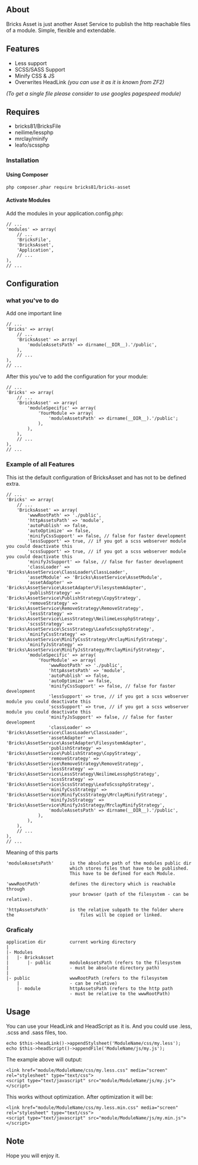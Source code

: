 ## About
Bricks Asset is just another Asset Service to publish
the http reachable files of a module. Simple, flexible and extendable.
## Features
- Less support
- SCSS/SASS Support
- Minify CSS & JS
- Overwrites HeadLink *(you can use it as it is known from ZF2)*

*(To get a single file please consider to use googles pagespeed module)*

## Requires
- bricks81/BricksFile
- neilime/lessphp
- mrclay/minify
- leafo/scssphp 

### Installation
#### Using Composer
    php composer.phar require bricks81/bricks-asset
#### Activate Modules
Add the modules in your application.config.php:

	// ...    
	'modules' => array(
    	// ...
    	'BricksFile',	
    	'BricksAsset',
    	'Application',
    	// ...	
    ),
	// ...

## Configuration
### what you've to do
Add one important line

	// ...
	'Bricks' => array(
		// ...
		'BricksAsset' => array(
			'moduleAssetsPath' => dirname(__DIR__).'/public',			
		),
		// ...
	),
	// ...

After this you've to add the configuration for your module:

	// ...
	'Bricks' => array(
		// ...
		'BricksAsset' => array(
			'moduleSpecific' => array(
				'YourModule => array(
					'moduleAssetsPath' => dirname(__DIR__).'/public';
				),
			),
		),
		// ...
	),
	// ...

### Example of all Features
This ist the default configuration of BricksAsset and has not to be defined extra.
 
	// ...
	'Bricks' => array(
		// ...
		'BricksAsset' => array(
			'wwwRootPath' => './public',
			'httpAssetsPath' => 'module',
			'autoPublish' => false,
			'autoOptimize' => false,			
			'minifyCssSupport' => false, // false for faster development
			'lessSupport' => true, // if you got a scss webserver module you could deactivate this
			'scssSupport' => true, // if you got a scss webserver module you could deactivate this
			'minifyJsSupport' => false, // false for faster development
			'classLoader' => 'Bricks\AssetService\ClassLoader\ClassLoader',
			'assetModule' => 'Bricks\AssetService\AssetModule',
			'assetAdapter' => 'Bricks\AssetService\AssetAdapter\FilesystemAdapter',
			'publishStrategy' => 'Bricks\AssetService\PublishStrategy\CopyStrategy',	
			'removeStrategy' => 'Bricks\AssetService\RemoveStrategy\RemoveStrategy',
			'lessStrategy' => 'Bricks\AssetService\LessStrategy\NeilimeLessphpStrategy',
			'scssStrategy' => 'Bricks\AssetService\ScssStrategy\LeafoScssphpStrategy',
			'minifyCssStrategy' => 'Bricks\AssetService\MinifyCssStrategy\MrclayMinifyStrategy',
			'minifyJsStrategy' => 'Bricks\AssetService\MinifyJsStrategy/MrclayMinifyStrategy',
			'moduleSpecific' => array(
				'YourModule' => array(
					'wwwRootPath' => './public',
					'httpAssetsPath' => 'module',
					'autoPublish' => false,
					'autoOptimize' => false,			
					'minifyCssSupport' => false, // false for faster development
					'lessSupport' => true, // if you got a scss webserver module you could deactivate this
					'scssSupport' => true, // if you got a scss webserver module you could deactivate this
					'minifyJsSupport' => false, // false for faster development
					'classLoader' => 'Bricks\AssetService\ClassLoader\ClassLoader',
					'assetAdapter' => 'Bricks\AssetService\AssetAdapter\FilesystemAdapter',
					'publishStrategy' => 'Bricks\AssetService\PublishStrategy\CopyStrategy',	
					'removeStrategy' => 'Bricks\AssetService\RemoveStrategy\RemoveStrategy',
					'lessStrategy' => 'Bricks\AssetService\LessStrategy\NeilimeLessphpStrategy',
					'scssStrategy' => 'Bricks\AssetService\ScssStrategy\LeafoScssphpStrategy',
					'minifyCssStrategy' => 'Bricks\AssetService\MinifyCssStrategy\MrclayMinifyStrategy',
					'minifyJsStrategy' => 'Bricks\AssetService\MinifyJsStrategy/MrclayMinifyStrategy',
					'moduleAssetsPath' => dirname(__DIR__).'/public',
				),
			),
		),
		// ...
	),
	// ...   

Meaning of this parts
	
	'moduleAssetsPath'	 	is the absolute path of the modules public dir 
							which stores files that have to be published.
							This have to be defined for each Module.

	'wwwRootPath' 			defines the directory which is reachable through 
							your browser (path of the filesystem - can be relative).

	'httpAssetsPath' 		is the relative subpath to the folder where the 						files will be copied or linked.

### Graficaly
	application dir			current working directory
	|
	|- Modules
	|	|- BricksAsset		
	|		|- public		moduleAssetsPath (refers to the filesystem 
	|						- must be absolute directory path)
 	|
	|- public				wwwRootPath (refers to the filesystem 
		|					- can be relative)
		|- module			httpAssetsPath (refers to the http path 
							- must be relative to the wwwRootPath)

## Usage

You can use your HeadLink and HeadScript as it is. And you could use .less, .scss and .sass files, too.

	echo $this->headLink()->appendStylsheet('ModuleName/css/my.less');
	echo $this->headScript()->appendFile('ModuleName/js/my.js');

The example above will output:

	<link href="module/ModuleName/css/my.less.css" media="screen" rel="stylesheet" type="text/css">
	<script type="text/javascript" src="module/ModuleName/js/my.js"></script>

This works without optimization. After optimization it will be:

	<link href="module/ModuleName/css/my.less.min.css" media="screen" rel="stylesheet" type="text/css">
	<script type="text/javascript" src="module/ModuleName/js/my.min.js"></script>

## Note

Hope you will enjoy it.